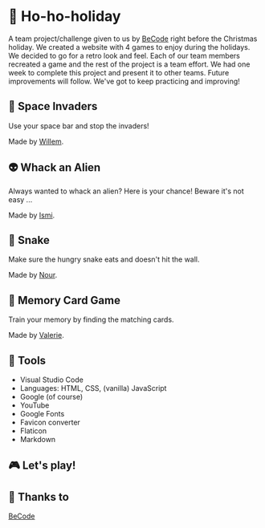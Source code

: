 # :christmas_tree: Ho-ho-holiday
A team project/challenge given to us by [BeCode](https://github.com/becodeorg) right before the Christmas holiday. We created a website with 4 games to enjoy during the holidays. We decided to go for a retro look and feel. Each of our team members recreated a game and the rest of the project is a team effort. We had one week to complete this project and present it to other teams. Future improvements will follow. We've got to keep practicing and improving!

## :rocket: Space Invaders
Use your space bar and stop the invaders!

Made by [Willem](https://github.com/WillemDT369).

## :alien: Whack an Alien
Always wanted to whack an alien? Here is your chance! Beware it's not easy ...

Made by [Ismi](https://github.com/180485).

## :snake: Snake
Make sure the hungry snake eats and doesn't hit the wall.

Made by [Nour](https://github.com/khiati-nour).

## :link: Memory Card Game
Train your memory by finding the matching cards.

Made by [Valerie](https://github.com/ValerieVR).

## :wrench: Tools
- Visual Studio Code
- Languages: HTML, CSS, (vanilla) JavaScript
- Google (of course)
- YouTube
- Google Fonts
- Favicon converter
- Flaticon
- Markdown

## :video_game: Let's play!

## :pray: Thanks to
[BeCode](https://github.com/becodeorg)

